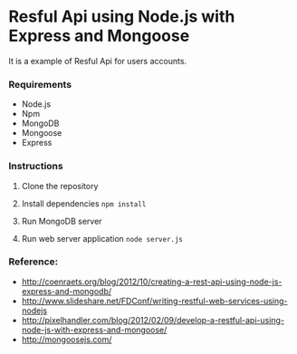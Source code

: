 # Resful Api using Node.js with Express and Mongoose 

It is a example of Resful Api for users accounts.

### Requirements
- Node.js
- Npm
- MongoDB
- Mongoose
- Express

### Instructions

1. Clone the repository

2. Install dependencies
    `npm install`

3. Run MongoDB server

4. Run web server application
    `node server.js`

###  Reference:
- http://coenraets.org/blog/2012/10/creating-a-rest-api-using-node-js-express-and-mongodb/
- http://www.slideshare.net/FDConf/writing-restful-web-services-using-nodejs
- http://pixelhandler.com/blog/2012/02/09/develop-a-restful-api-using-node-js-with-express-and-mongoose/
- http://mongoosejs.com/